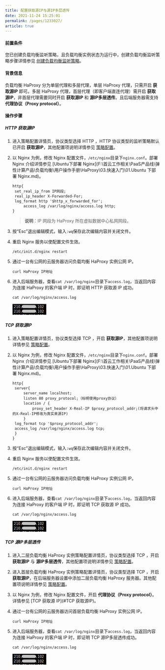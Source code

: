 ```yaml
---
title: 配置获取源IP与源IP多层透传    
date: 2021-11-24 15:25:01
permalink: /pages/1233027/
article: true
---
```


#### 前置条件

您已创建负载均衡监听策略，且负载均衡实例状态为运行中，创建负载均衡监听策略步骤详情参见 [创建负载均衡监听策略](F:\首云工作相关\PaaS产品线\弹性计算产品\负载均衡\用户操作手册\HaProxy\04.操作指南\01.负载均衡监听策略\00.创建负载均衡监听策略.md)。

#### 背景信息

负载均衡 HaProxy 分为单层代理和多层代理，单层 HaProxy 代理，只需开启 **获取源IP** 即可。多层 HaProxy 代理，首层代理（即客户端直连代理）需开启 **获取源IP**，非首层代理需要同时开启 **获取源IP** 和 **源IP多层透传**。且后端服务器需支持 **代理协议（Proxy protocol）**。

#### 操作步骤

##### HTTP 获取源IP

1. 进入策略配置详情页，协议类型选择 HTTP ，HTTP 协议类型的监听策略默认已开启 **获取源IP**，其他配置项说明详情参见 [策略配置](F:\首云工作相关\PaaS产品线\弹性计算产品\负载均衡\用户操作手册\HaProxy\04.操作指南\01.负载均衡监听策略\00.创建负载均衡监听策略.md)。

2. 以 Nginx 为例，修改 Nginx 配置文件，`/etc/nginx`目录下`nginx.conf`。部署 Nginx 介绍详情参见 [Ubuntu下部署 Nginx](F:\首云工作相关\PaaS产品线\弹性计算产品\负载均衡\用户操作手册\HaProxy\03.快速入门\01.Ubuntu 下部署 Nginx.md)。

   ```
   http{
   	set_real_ip_from IP网段;
   	real_ip_header X-Forwarded-For;
   	log_format http '$http_x_forwarded_for';
    	access_log /var/log/nginx/access.log http;
   }
   ```

   > **说明**：IP 网段为 HaProxy 所在虚拟数据中心私网网段。

3. 按“Esc”退出编辑模式，输入`:wq`保存此次编辑内容并关闭文件。

4. 重启 Nginx 服务以使配置文件生效。

   ```
   /etc/init.d/nginx restart
   ```

5. 通过一台有公网的云服务器访问负载均衡 HaProxy 实例公网 IP。

   ```
   curl HaProxy IP地址
   ```

6. 进入后端服务器，查看`cat /var/log/nginx`目录下`access.log`，当返回内容为连接 HaProxy 的客户端 IP 时，即证明 HTTP 获取源 IP 成功。

   ```
   cat /var/log/nginx/access.log
   ```

   ![HTTP获取源IP](../pic/practice1.png)

##### TCP 获取源IP

1. 进入策略配置详情页，协议类型选择 TCP ，开启 **获取源IP**，其他配置项说明详情参见 [策略配置](F:\首云工作相关\PaaS产品线\弹性计算产品\负载均衡\用户操作手册\HaProxy\04.操作指南\01.负载均衡监听策略\00.创建负载均衡监听策略.md)。

2. 以 Nginx 为例，修改 Nginx 配置文件，`/etc/nginx`目录下`nginx.conf`。部署 Nginx 介绍详情参见 [Ubuntu下部署 Nginx](F:\首云工作相关\PaaS产品线\弹性计算产品\负载均衡\用户操作手册\HaProxy\03.快速入门\01.Ubuntu 下部署 Nginx.md)。

   ```
   http{
   	server{
   		server_name localhost;
   		listen 80 proxy_protocol;（标明使用proxy协议）
   		location / {
   			proxy_set_header X-Real-IP $proxy_protocol_addr;(将请求头中的X-Real-IP修改为真实来源IP)
   		}
   	log_format tcp '$proxy_protocol_addr';
   	access_log /var/log/nginx/access.log tcp;
   	}
   }
   ```

3. 按“Esc”退出编辑模式，输入`:wq`保存此次编辑内容并关闭文件。

4. 重启 Nginx 服务以使配置文件生效。

   ```
   /etc/init.d/nginx restart
   ```

5. 通过一台有公网的云服务器访问负载均衡 HaProxy 实例公网 IP。

   ```
   curl HaProxy IP地址
   ```

6. 进入后端服务器，查看`cat /var/log/nginx`目录下`access.log`，当返回内容为连接 HaProxy 的客户端 IP 时，即证明 TCP 获取源 IP 成功。

   ```
   cat /var/log/nginx/access.log
   ```

   ![HTTP获取源IP](../pic/practice1.png)

##### TCP 源IP多层透传

1. 进入二层负载均衡 HaProxy 实例策略配置详情页，协议类型选择 TCP ，开启 **获取源IP** 与 **源IP多层透传**，其他配置项说明详情参见 [策略配置](F:\首云工作相关\PaaS产品线\弹性计算产品\负载均衡\用户操作手册\HaProxy\04.操作指南\01.负载均衡监听策略\00.创建负载均衡监听策略.md)。

2. 进入首层负载均衡 HaProxy 实例策略配置详情页，协议类型选择 TCP ，开启 **获取源IP**，在后端服务器设置中添加二层负载均衡 HaProxy 服务器。其他配置项说明详情参见 [策略配置](F:\首云工作相关\PaaS产品线\弹性计算产品\负载均衡\用户操作手册\HaProxy\04.操作指南\01.负载均衡监听策略\00.创建负载均衡监听策略.md)。

3. 以 Nginx 为例，修改 Nginx 配置文件，开启 **代理协议（Proxy protocol）**。详情参见 [TCP 获取源 IP](#TCP 获取源IP)。

4. 通过一台有公网的云服务器访问首层负载均衡 HaProxy 实例公网 IP。

   ```
   curl HaProxy IP地址
   ```

5. 进入后端服务器，查看`cat /var/log/nginx`目录下`access.log`，当返回内容为连接 HaProxy 的客户端 IP 时，即证明 TCP 源IP多层透传成功。

   ```
   cat /var/log/nginx/access.log
   ```

   ![HTTP获取源IP](../pic/practice1.png)
